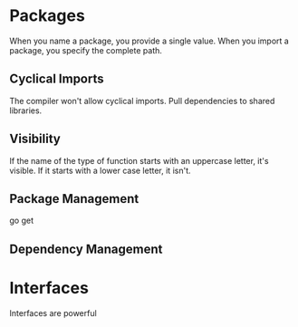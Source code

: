  # Packages
 When you name a package, you provide a single value. When you import a package, you specify the complete path. 

## Cyclical Imports
The compiler won't allow cyclical imports. Pull dependencies to shared libraries.

 ## Visibility
 If the name of the type of function starts with an uppercase letter, it's visible. If it starts with a lower case letter, it isn't.

 ## Package Management
 go get

 ## Dependency Management

 # Interfaces
 Interfaces are powerful